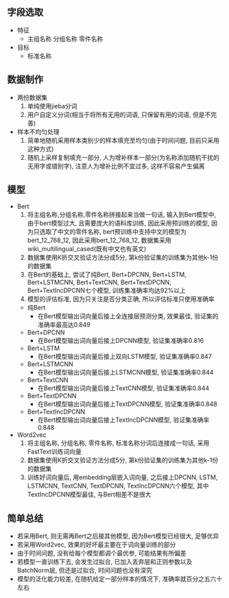 ## 字段选取
- 特征
  - 主组名称 分组名称 零件名称
- 目标
  - 标准名称

## 数据制作
- 两份数据集
  1. 单纯使用jieba分词
  2. 用户自定义分词(相当于将所有无用的词语, 只保留有用的词语, 但是不完善)
- 样本不均匀处理
  1. 简单地随机采用样本类别少的样本填充至均匀(由于时间问题, 目前只采用这种方式)
  2. 随机上采样复制填充一部分, 人为增补样本一部分(为名称添加随机干扰的无用字或错别字), 
  注意人为增补比例不宜过多, 这样不容易产生偏离

## 模型
- Bert
  1. 将主组名称,分组名称,零件名称拼接起来当做一句话, 输入到Bert模型中, 
  由于bert模型过大, 且需要庞大的语料库训练, 因此采用预训练的模型, 
  因为只选取了中文的零件名称, bert预训练中支持中文的模型为bert_12_768_12,
  因此采用bert_12_768_12, 数据集采用wiki_multilingual_cased(既有中文也有英文)
  2. 数据集使用K折交叉验证方法分成5分, 第k份验证集的训练集为其他k-1份的数据集
  3. 在Bert的基础上, 尝试了纯Bert, Bert+DPCNN, Bert+LSTM, Bert+LSTMCNN, 
  Bert+TextCNN, Bert+TextDPCNN, Bert+TextIncDPCNN七个模型, 训练集准确率均达92%以上
  4. 模型的评估标准, 因为只关注是否分类正确, 所以评估标准只使用准确率
    - 纯Bert
      - 在Bert模型输出词向量后接上全连接层预测分类, 效果最佳, 验证集的准确率最高达0.849
    - Bert+DPCNN
      - 在Bert模型输出词向量后接上DPCNN模型, 验证集准确率0.816
    - Bert+LSTM
      - 在Bert模型输出词向量后接上双向LSTM模型, 验证集准确率0.847
    - Bert+LSTMCNN
      - 在Bert模型输出词向量后接上LSTMCNN模型, 验证集准确率0.844
    - Bert+TextCNN
      - 在Bert模型输出词向量后接上TextCNN模型, 验证集准确率0.844
    - Bert+TextDPCNN
      - 在Bert模型输出词向量后接上TextDPCNN模型, 验证集准确率0.848
    - Bert+TextIncDPCNN
      - 在Bert模型输出词向量后接上TextIncDPCNN模型, 验证集准确率0.848
- Word2vec
  1. 将主组名称, 分组名称, 零件名称, 标准名称分词后连接成一句话, 
  采用FastText训练词向量
  2. 数据集使用K折交叉验证方法分成5分, 第k份验证集的训练集为其他k-1份的数据集
  3. 训练好词向量后, 用embedding层嵌入词向量, 之后接上DPCNN, LSTM, LSTMCNN, 
  TextCNN, TextDPCNN, TextIncDPCNN六个模型, 其中TextIncDPCNN模型最佳, 
  与Bert相差不是很大

## 简单总结
- 若采用Bert, 则无需再Bert之后接其他模型, 因为Bert模型已经很大, 足够优异
- 若采用Word2vec, 效果的好坏最主要在于词向量训练的部分
- 由于时间问题, 没有给每个模型都调个最优参, 可能结果有所偏差
- 若模型一直训练下去, 会发生过拟合, 已加入丢弃层和正则参数以及BatchNorm层, 
但还是过拟合, 时间问题也没有深究
- 模型的泛化能力较差, 在随机给定一部分样本的情况下, 准确率就百分之五六十左右